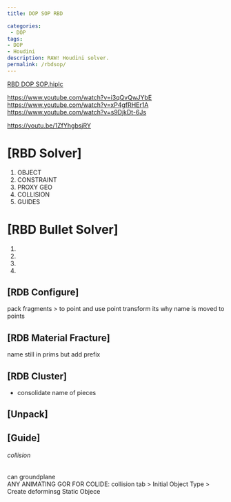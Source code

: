 ```yaml
---
title: DOP SOP RBD

categories:
 - DOP
tags:
- DOP
- Houdini
description: RAW! Houdini solver.
permalink: /rbdsop/
---
```


[RBD DOP SOP.hiplc](/src/hip/SOP_RDB_SOP.hiplc)  



https://www.youtube.com/watch?v=i3qQvQwJYbE  
https://www.youtube.com/watch?v=xP4gfRHEr1A  
https://www.youtube.com/watch?v=s9DjkDt-6Js  

https://youtu.be/1ZfYhgbsjRY





# [RBD Solver]

1. OBJECT
2. CONSTRAINT
3. PROXY GEO  
4. COLLISION   
5. GUIDES


# [RBD Bullet Solver]

1.  
2.  
3.  
4.  



## [RDB Configure]
 pack fragments > to point and use point transform its why name is moved to points

## [RDB Material Fracture]
name still in prims but add prefix



## [RDB Cluster]
- consolidate name of pieces


## [Unpack]

## [Guide]


###### collision
can groundplane    
ANY ANIMATING GOR FOR COLIDE:
collision tab > Initial Object Type > Create deforminsg Static Objece
